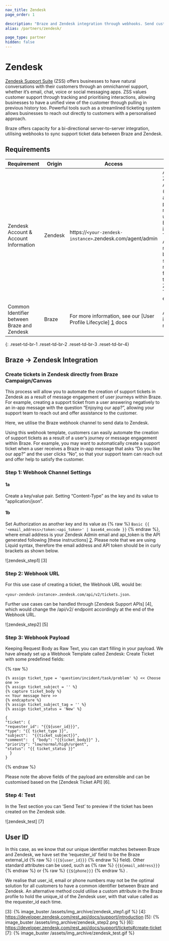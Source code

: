 ```yaml
---
nav_title: Zendesk
page_order: 1

description: "Braze and Zendesk integration through webhooks. Send custom data from Braze to create a ticket in Zendesk Support Suite"
alias: /partners/zendesk/

page_type: partner
hidden: false
---
```


# Zendesk

[Zendesk Support Suite](https://www.zendesk.com/support-suite/) (ZSS) offers businesses to have natural conversations with their customers through an omnichannel support, whether it’s email, chat, voice or social messaging apps. ZSS values customer support through tracking and prioritising interactions, allowing businesses to have a unified view of the customer through pulling in previous history too. Powerful tools such as a streamlined ticketing system allows businesses to reach out directly to customers with a personalised approach. 

Braze offers capacity for a bi-directional server-to-server integration, utilising webhooks to sync support ticket data between Braze and Zendesk.

## Requirements

| Requirement | Origin | Access | Description |
|---|---|---|---|
| Zendesk Account & Account Information | Zendesk | https://`<your-zendesk-instance>`.zendesk.com/agent/admin | An active Zendesk Account (with administrator privileges) is required to utilise the Braze integration. The Zendesk API token is necessary to be able to send requests from Braze to the Zendesk Ticket endpoint. |
| Common Identifier between Braze and Zendesk | Braze | For more information, see our [User Profile Lifecycle] [1] docs | A matching identifier is required. |
{: .reset-td-br-1 .reset-td-br-2 .reset-td-br-3  .reset-td-br-4}

## Braze → Zendesk Integration
### Create tickets in Zendesk directly from Braze Campaign/Canvas

This process will allow you to automate the creation of support tickets in Zendesk as a result of message engagement of user journeys within Braze. For example, creating a support ticket from a user answering negatively to an in-app message with the question “Enjoying our app?”, allowing your support team to reach out and offer assistance to the customer.

Here, we utilise the Braze webhook channel to send data to Zendesk.

Using this webhook template, customers can easily automate the creation of support tickets as a result of a user’s journey or message engagement within Braze. For example, you may want to automatically create a support ticket when a user receives a Braze in-app message that asks “Do you like our app?” and the user clicks “No”, so that your support team can reach out and offer help to satisfy the customer. 

### Step 1: Webhook Channel Settings
#### 1a

Create a key/value pair. Setting “Content-Type” as the key and its value to “application/json”.

####  1b

Set Authorization as another key and its value as 
{% raw %} `Basic {{ '<email_address>/token:<api_token>' | base64_encode }}` {% endraw %}, where email address is your Zendesk Admin email and api_token is the API generated following [these instructions] [2]. Please note that we are using Liquid syntax, therefore the email address and API token should be in curly brackets as shown below. 

![zendesk_step1] [3]


### Step 2: Webhook URL

For this use case of creating a ticket, the Webhook URL would be:

`<your-zendesk-instance>.zendesk.com/api/v2/tickets.json`. 

Further use cases can be handled through [Zendesk Support APIs] [4], which would change the /api/v2/ endpoint accordingly at the end of the Webhook URL.

![zendesk_step2] [5]

### Step 3: Webhook Payload

Keeping Request Body as Raw Text, you can start filling in your payload. We have already set up a Webhook Template called Zendesk: Create Ticket with some predefined fields:

{% raw %}
```
{% assign ticket_type = 'question/incident/task/problem' %} << Choose one >>
{% assign ticket_subject = '' %}
{% capture ticket_body %}
<< Your message here >>
{% endcapture %}
{% assign ticket_subject_tag = '' %}
{% assign ticket_status = 'New' %}

{
"ticket": {
"requester_id": "{{${user_id}}}",
"type": "{{ ticket_type }}",
"subject":  "{{ticket_subject}}",
"comment":  { "body": "{{ticket_body}}" },
"priority": "low/normal/high/urgent",
"status": "{{ ticket_status }}"
  }
}
```
{% endraw %}

Please note the above fields of the payload are extensible and can be customised based on the [Zendesk Ticket API] [6]. 

### Step 4: Test

In the Test section you can ‘Send Test’ to preview if the ticket has been created on the Zendesk side.

![zendesk_test] [7]

## User ID

In this case, as we know that our unique identifier matches between Braze and Zendesk, we have set the ‘requester_id’ field to be the Braze external_id {% raw %} `({{${user_id}}}` {% endraw %} field). Other standard attributes can be used, such as {% raw %} `{{${email_address}}}`  {% endraw %} or {% raw %} `{{${phone}}}`  {% endraw %} .

We realise that user_id, email or phone numbers may not be the optimal solution for all customers to have a common identifier between Braze and Zendesk. An alternative method could utilise a custom attribute in the Braze profile to hold the unique_id of the Zendesk user, with that value called as the requester_id each time.


[1]: https://www.braze.com/docs/user_guide/data_and_analytics/user_data_collection/user_profile_lifecycle/
[2]: https://support.zendesk.com/hc/en-us/articles/226022787-Generating-a-new-API-token-\
[3]: {% image_buster /assets/img_archive/zendesk_step1.gif %}
[4]: https://developer.zendesk.com/rest_api/docs/support/introduction
[5]: {% image_buster /assets/img_archive/zendesk_step2.png %}
[6]: https://developer.zendesk.com/rest_api/docs/support/tickets#create-ticket
[7]: {% image_buster /assets/img_archive/zendesk_test.gif %}
